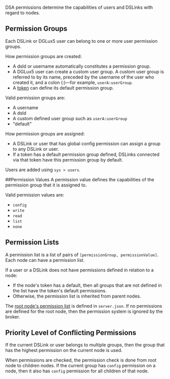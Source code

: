 DSA permissions determine the capabilities of users and DSLinks with regard to nodes.

## Permission Groups
Each DSLink or DGLux5 user can belong to one or more user permission groups.

How permission groups are created:
 - A dsId or username automatically constitutes a permission group.
 - A DGLux5 user can create a custom user group. A custom user group is referred to by its name, preceded by the username of the user who created it, and a colon (:)—for example, `userA:userGroup`.
 - A [token](https://github.com/IOT-DSA/docs/wiki/Tokens) can define its default permission group.

Valid permission groups are:
 - A username
 - A dsId
 - A custom defined user group such as `userA:userGroup`
 - "default"

How permission groups are assigned:
 - A DSLink or user that has global config permission can assign a group to any DSLink or user.
 - If a token has a default permission group defined, DSLinks connected via that token have this permission group by default.

Users are added using `sys > users`.

##Permission Values
A permission value defines the capabilities of the permission group that it is assigned to.

Valid permission values are:
 - `config`
 - `write`
 - `read` 
 - `list`
 - `none`
 
## Permission Lists
A permission list is a list of pairs of `[permissionGroup, permissionValue]`. Each node can have a permission list.

If a user or a DSLink does not have permissions defined in relation to a node:
 - If the node's token has a default, then all groups that are not defined in the list have the token's default permissions.
 - Otherwise, the permission list is inherited from parent nodes.

The [root node's permission list](https://github.com/IOT-DSA/docs/wiki/permission-list-for-the-root) is defined in `server.json`. If no permissions are defined for the root node, then the permission system is ignored by the broker.

## Priority Level of Conflicting Permissions
If the current DSLink or user belongs to multiple groups, then the group that has the highest permission on the current node is used.

When permissions are checked, the permission check is done from root node to children nodes. If the current group has `config` permission on a node, then it also has `config` permission for all children of that node.